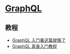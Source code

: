 # [GraphQL](https://graphql.org/)

## 教程

- [GraphQL 入门看这篇就够了](https://www.freecodecamp.org/chinese/news/a-detailed-guide-to-graphql/)
- [GraphQL 真香入门教程](https://juejin.cn/post/6844903841813495822)
